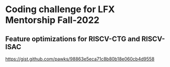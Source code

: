 # Coding challenge for LFX Mentorship Fall-2022
## Feature optimizations for RISCV-CTG and RISCV-ISAC
https://gist.github.com/pawks/98863e5eca71c8b80b18e060cb4d9558
